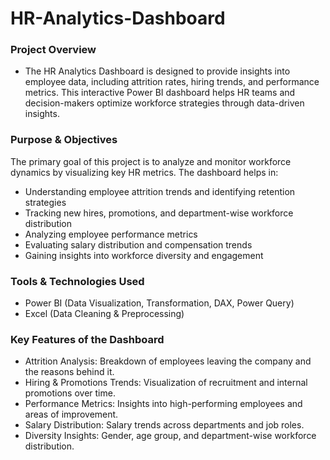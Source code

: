 # HR-Analytics-Dashboard

### Project Overview
- The HR Analytics Dashboard is designed to provide insights into employee data, including attrition rates, hiring trends, and performance metrics. This interactive Power BI dashboard helps HR teams and decision-makers optimize workforce strategies through data-driven insights.

### Purpose & Objectives
The primary goal of this project is to analyze and monitor workforce dynamics by visualizing key HR metrics. The dashboard helps in:
- Understanding employee attrition trends and identifying retention strategies
- Tracking new hires, promotions, and department-wise workforce distribution
- Analyzing employee performance metrics
- Evaluating salary distribution and compensation trends
- Gaining insights into workforce diversity and engagement

###  Tools & Technologies Used
- Power BI (Data Visualization, Transformation, DAX, Power Query)
- Excel (Data Cleaning & Preprocessing)

 ### Key Features of the Dashboard
- Attrition Analysis: Breakdown of employees leaving the company and the reasons behind it.
- Hiring & Promotions Trends: Visualization of recruitment and internal promotions over time.
- Performance Metrics: Insights into high-performing employees and areas of improvement.
- Salary Distribution: Salary trends across departments and job roles.
- Diversity Insights: Gender, age group, and department-wise workforce distribution.





